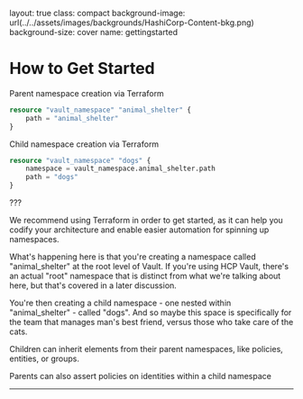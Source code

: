 layout: true
class: compact
background-image: url(../../assets/images/backgrounds/HashiCorp-Content-bkg.png)
background-size: cover
name: gettingstarted

# How to Get Started

Parent namespace creation via Terraform

```terraform
resource "vault_namespace" "animal_shelter" {
    path = "animal_shelter"
}
```

Child namespace creation via Terraform

```terraform
resource "vault_namespace" "dogs" {
    namespace = vault_namespace.animal_shelter.path
    path = "dogs"
}
```


???

We recommend using Terraform in order to get started, as it can help you codify your architecture and enable easier automation for spinning up namespaces. 

What's happening here is that you're creating a namespace called "animal_shelter" at the root level of Vault. If you're using HCP Vault, there's an actual "root" namespace that is distinct from what we're talking about here, but that's covered in a later discussion.

You're then creating a child namespace - one nested within "animal_shelter" - called "dogs". And so maybe this space is specifically for the team that manages man's best friend, versus those who take care of the cats.

Children can inherit elements from their parent namespaces, like policies, entities, or groups.

Parents can also assert policies on identities within a child namespace

--- 
